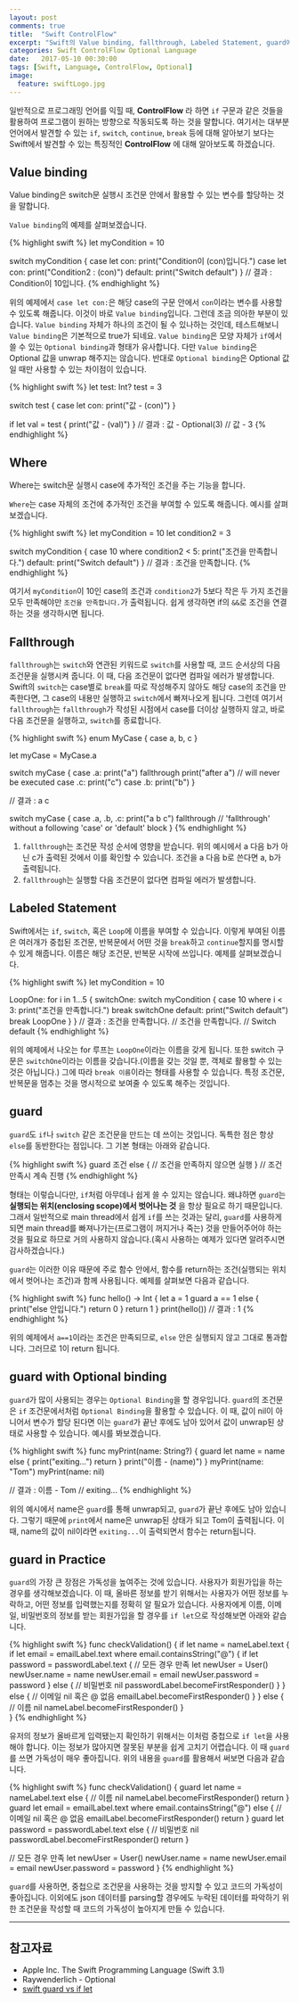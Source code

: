 ```yaml
---
layout: post
comments: true
title:  "Swift ControlFlow"
excerpt: "Swift의 Value binding, fallthrough, Labeled Statement, guard에 대해 알아봅니다."
categories: Swift ControlFlow Optional Language
date:   2017-05-10 00:30:00
tags: [Swift, Language, ControlFlow, Optional]
image:
  feature: swiftLogo.jpg
---
```



일반적으로 프로그래밍 언어를 익힐 때, **ControlFlow** 라 하면 `if` 구문과 같은 것들을 활용하여 프로그램이 원하는 방향으로 작동되도록 하는 것을 말합니다. 여기서는 대부분 언어에서 발견할 수 있는 `if`, `switch`, `continue`, `break` 등에 대해 알아보기 보다는 Swift에서 발견할 수 있는 특징적인 **ControlFlow** 에 대해 알아보도록 하겠습니다.

## Value binding

<div class="message">
  Value binding은 switch문 실행시 조건문 안에서 활용할 수 있는 변수를 할당하는 것을 말합니다.
</div>

`Value binding`의 예제를 살펴보겠습니다.

{% highlight swift %}
let myCondition = 10

switch myCondition {
case let con:
    print("Condition이 \(con)입니다.")
case let con:
    print("Condition2 : \(con)")
default:
  print("Switch default")
}
// 결과 : Condition이 10입니다.
{% endhighlight %}

위의 예제에서 `case let con:`은 해당 case의 구문 안에서 `con`이라는 변수를 사용할 수 있도록 해줍니다. 이것이 바로 `Value binding`입니다. 그런데 조금 의아한 부분이 있습니다. `Value binding` 자체가 하나의 조건이 될 수 있나하는 것인데, 테스트해보니 `Value binding`은 기본적으로 true가 되네요. `Value binding`은 모양 자체가 `if`에서 쓸 수 있는 `Optional binding`과 형태가 유사합니다. 다만 `Value binding`은 Optional 값을 unwrap 해주지는 않습니다. 반대로 `Optional binding`은 Optional 값일 때만 사용할 수 있는 차이점이 있습니다.

{% highlight swift %}
let test: Int?
test = 3

switch test {
case let con:
    print("값 - \(con)")
}

if let val = test {
    print("값 - \(val)")
}
// 결과 : 값 - Optional(3)
//        값 - 3
{% endhighlight %}

## Where

<div class="message">
  Where는 switch문 실행시 case에 추가적인 조건을 주는 기능을 합니다.
</div>

`Where`는 case 자체의 조건에 추가적인 조건을 부여할 수 있도록 해줍니다. 예시를 살펴보겠습니다.

{% highlight swift %}
let myCondition = 10
let condition2 = 3

switch myCondition {
case 10 where condition2 < 5:
    print("조건을 만족합니다.")
default:
    print("Switch default")
}
// 결과 : 조건을 만족합니다.
{% endhighlight %}

여기서 `myCondition`이 10인 case의 조건과 `condition2`가 5보다 작은 두 가지 조건을 모두 만족해야만 `조건을 만족합니다.`가 출력됩니다. 쉽게 생각하면 if의 `&&`로 조건을 연결하는 것을 생각하시면 됩니다.

## Fallthrough

`fallthrough`는 `switch`와 연관된 키워드로 `switch`를 사용할 때, 코드 순서상의 다음 조건문을 실행시켜 줍니다. 이 때, 다음 조건문이 없다면 컴파일 에러가 발생합니다. Swift의 `switch`는 case별로 `break`를 따로 작성해주지 않아도 해당 case의 조건을 만족한다면, 그 case의 내용만 실행하고 `switch`에서 빠져나오게 됩니다. 그런데 여기서 `fallthrough`는 `fallthrough`가 작성된 시점에서 case를 더이상 실행하지 않고, 바로 다음 조건문을 실행하고, `switch`를 종료합니다.

{% highlight swift %}
enum MyCase {
    case a, b, c
}

let myCase = MyCase.a

switch myCase {
case .a:
    print("a")
    fallthrough
    print("after a") // will never be executed
case .c:
    print("c")
case .b:
    print("b")
}

// 결과 : a c

switch myCase {
case .a, .b, .c:
    print("a b c")
    fallthrough // 'fallthrough' without a following 'case' or 'default' block
}
{% endhighlight %}

1. `fallthrough`는 조건문 작성 순서에 영향을 받습니다. 위의 예시에서 a 다음 b가 아닌 c가 출력된 것에서 이를 확인할 수 있습니다. 조건을 a 다음 b로 쓴다면 a, b가 출력됩니다.
1. `fallthrough`는 실행할 다음 조건문이 없다면 컴파일 에러가 발생합니다.

## Labeled Statement

Swift에서는 `if`, `switch`, 혹은 `Loop`에 이름을 부여할 수 있습니다. 이렇게 부여된 이름은 여러개가 중첩된 조건문, 반복문에서 어떤 것을 `break`하고 `continue`할지를 명시할 수 있게 해줍니다. 이름은 해당 조건문, 반복문 시작에 쓰입니다. 예제를 살펴보겠습니다.

{% highlight swift %}
let myCondition = 10

LoopOne: for i in 1...5 {
    switchOne: switch myCondition {
    case 10 where i < 3:
        print("조건을 만족합니다.")
        break switchOne
    default:
        print("Switch default")
        break LoopOne
    }
}
// 결과 : 조건을 만족합니다.
//        조건을 만족합니다.
//        Switch default
{% endhighlight %}

위의 예제에서 나오는 for 루프는 `LoopOne`이라는 이름을 갖게 됩니다. 또한 switch 구문은 `switchOne`이라는 이름을 갖습니다.(이름을 갖는 것일 뿐, 객체로 활용할 수 있는 것은 아닙니다.) 그에 따라 `break 이름`이라는 형태를 사용할 수 있습니다. 특정 조건문, 반복문을 멈추는 것을 명시적으로 보여줄 수 있도록 해주는 것입니다.

## guard

`guard`도 `if`나 `switch` 같은 조건문을 만드는 데 쓰이는 것입니다. 독특한 점은 항상 `else`를 동반한다는 점입니다. 그 기본 형태는 아래와 같습니다.

{% highlight swift %}
guard 조건 else {
  // 조건을 만족하지 않으면 실행
}
// 조건 만족시 계속 진행
{% endhighlight %}

형태는 이렇습니다만, `if`처럼 아무데나 쉽게 쓸 수 있지는 않습니다. 왜냐하면 `guard`는 **실행되는 위치(enclosing scope)에서 벗어나는 것** 을 항상 필요로 하기 때문입니다. 그래서 일반적으로 main thread에서 쉽게 `if`를 쓰는 것과는 달리, `guard`를 사용하게 되면 main thread를 빠져나가는(프로그램이 꺼지거나 죽는) 것을 만들어주어야 하는 것을 필요로 하므로 거의 사용하지 않습니다.(혹시 사용하는 예제가 있다면 알려주시면 감사하겠습니다.)

`guard`는 이러한 이유 때문에 주로 함수 안에서, 함수를 return하는 조건(실행되는 위치에서 벗어나는 조건)과 함께 사용됩니다. 예제를 살펴보면 다음과 같습니다.

{% highlight swift %}
func hello() -> Int {
    let a = 1
    guard a == 1 else {
        print("else 안입니다.")
        return 0
    }
    return 1
}
print(hello())
// 결과 : 1
{% endhighlight %}

위의 예제에서 `a==1`이라는 조건은 만족되므로, `else` 안은 실행되지 않고 그대로 통과합니다. 그러므로 1이 return 됩니다.

## guard with Optional binding

`guard`가 많이 사용되는 경우는 `Optional Binding`을 할 경우입니다. `guard`의 조건문은 `if` 조건문에서처럼 `Optional Binding`을 활용할 수 있습니다. 이 때, 값이 nil이 아니어서 변수가 할당 된다면 이는 `guard`가 끝난 후에도 남아 있어서 값이 unwrap된 상태로 사용할 수 있습니다. 예시를 봐보겠습니다.

{% highlight swift %}
func myPrint(name: String?) {
    guard let name = name else {
        print("exiting...")
        return
    }
    print("이름 - \(name)")
}
myPrint(name: "Tom")
myPrint(name: nil)

// 결과 : 이름 - Tom
//        exiting...
{% endhighlight %}

위의 예시에서 name은 `guard`를 통해 unwrap되고, `guard`가 끝난 후에도 남아 있습니다. 그렇기 때문에 `print`에서 name은 unwrap된 상태가 되고 Tom이 출력됩니다. 이 때, name의 값이 nil이라면 `exiting...`이 출력되면서 함수는 return됩니다.

## guard in Practice

`guard`의 가장 큰 장점은 가독성을 높여주는 것에 있습니다. 사용자가 회원가입을 하는 경우를 생각해보겠습니다. 이 때, 올바른 정보를 받기 위해서는 사용자가 어떤 정보를 누락하고, 어떤 정보를 입력했는지를 정확히 알 필요가 있습니다. 사용자에게 이름, 이메일, 비밀번호의 정보를 받는 회원가입을 할 경우를 `if let`으로 작성해보면 아래와 같습니다.

{% highlight swift %}
func checkValidation() {
  if let name = nameLabel.text {
    if let email = emailLabel.text where email.containsString("@") {
      if let password = passwordLabel.text {
        // 모든 경우 만족
        let newUser = User()
        newUser.name = name
        newUser.email = email
        newUser.password = password
      } else {
        // 비밀번호 nil
        passwordLabel.becomeFirstResponder()
      }
    } else {
      // 이메일 nil 혹은 @ 없음
      emailLabel.becomeFirstResponder()
    }
  } else {
    // 이름 nil
    nameLabel.becomeFirstResponder()
  }  
}
{% endhighlight %}

유저의 정보가 올바르게 입력됐는지 확인하기 위해서는 이처럼 중첩으로 `if let`을 사용해야 합니다. 이는 정보가 많아지면 잘못된 부분을 쉽게 고치기 어렵습니다. 이 때 `guard` 를 쓰면 가독성이 매우 좋아집니다. 위의 내용을 `guard`를 활용해서 써보면 다음과 같습니다.

{% highlight swift %}
func checkValidation() {
  guard let name = nameLabel.text else {
      // 이름 nil
      nameLabel.becomeFirstResponder()
      return
  }
  guard let email = emailLabel.text where email.containsString("@") else {
      // 이메일 nil 혹은 @ 없음
      emailLabel.becomeFirstResponder()
      return
  }
  guard let password = passwordLabel.text else {
      // 비밀번호 nil
      passwordLabel.becomeFirstResponder()
      return
  }

  // 모든 경우 만족
  let newUser = User()
  newUser.name = name
  newUser.email = email
  newUser.password = password
}
{% endhighlight %}

`guard`를 사용하면, 중첩으로 조건문을 사용하는 것을 방지할 수 있고 코드의 가독성이 좋아집니다. 이외에도 json 데이터를 parsing할 경우에도 누락된 데이터를 파악하기 위한 조건문을 작성할 때 코드의 가독성이 높아지게 만들 수 있습니다.


-----

## 참고자료
* Apple Inc. The Swift Programming Language (Swift 3.1)
* Raywenderlich - Optional
* [swift guard vs if let]("http://stackoverflow.com/questions/32256834/swift-guard-vs-if-let")

